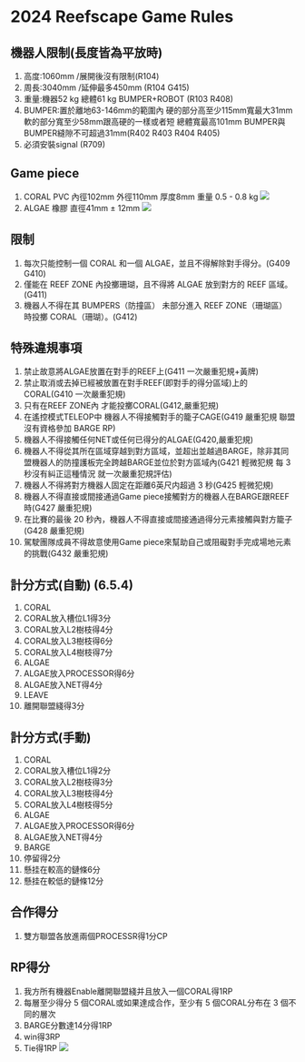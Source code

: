 <!-- title: FRC8725 2025規則整理 -->
<!-- description: 2025賽季規則整理 -->
<!-- category: Rules-->
<!-- tags: Reefscape -->
<!-- published time: 2025/01/06 -->

# 2024 Reefscape Game Rules
## 機器人限制(長度皆為平放時)
1. 高度:1060mm /展開後沒有限制(R104)
2. 周長:3040mm /延伸最多450mm (R104 G415)
3. 重量:機器52 kg 總體61 kg BUMPER+ROBOT (R103 R408)
4. BUMPER:置於離地63-146mm的範圍內 硬的部分高至少115mm寬最大31mm 軟的部分寬至少58mm跟高硬的一樣或者短 總體寬最高101mm BUMPER與BUMPER縫隙不可超過31mm(R402 R403 R404 R405)
5. 必須安裝signal (R709)

## Game piece
1. CORAL PVC 內徑102mm 外徑110mm 厚度8mm 重量 0.5 - 0.8 kg
![](image/articleImage/2025_gm/CORAL.png)
2. ALGAE 橡膠 直徑41mm ± 12mm
![](image/articleImage/2025_gm/ALGAE.png)

## 限制
1. 每次只能控制一個 CORAL 和一個 ALGAE，並且不得解除對手得分。(G409 G410)
2. 僅能在 REEF ZONE 內投擲珊瑚，且不得將 ALGAE 放到對方的 REEF 區域。(G411)
3. 機器人不得在其 BUMPERS（防撞區） 未部分進入 REEF ZONE（珊瑚區） 時投擲 CORAL（珊瑚）。(G412)

## 特殊違規事項
1. 禁止故意將ALGAE放置在對手的REEF上(G411 一次嚴重犯規+黃牌) 
2. 禁止取消或去掉已經被放置在對手REEF(即對手的得分區域)上的 CORAL(G410 一次嚴重犯規) 
3. 只有在REEF ZONE內 才能投擲CORAL(G412,嚴重犯規) 
4. 在遙控模式TELEOP中 機器人不得接觸對手的籠子CAGE(G419 嚴重犯規 聯盟沒有資格參加 BARGE RP)
5. 機器人不得接觸任何NET或任何已得分的ALGAE(G420,嚴重犯規) 
6. 機器人不得從其所在區域穿越到對方區域，並超出並越過BARGE，除非其同盟機器人的防撞護板完全跨越BARGE並位於對方區域內(G421 輕微犯規 每 3 秒沒有糾正這種情況 就一次嚴重犯規評估)
7. 機器人不得將對方機器人固定在距離6英尺内超過 3 秒(G425 輕微犯規)
8. 機器人不得直接或間接通過Game piece接觸對方的機器人在BARGE跟REEF時(G427 嚴重犯規)
9. 在比賽的最後 20 秒內，機器人不得直接或間接通過得分元素接觸與對方籠子(G428 嚴重犯規)
10. 駕駛團隊成員不得故意使用Game piece來幫助自己或阻礙對手完成場地元素的挑戰(G432 嚴重犯規)



## 計分方式(自動) (6.5.4)
1. CORAL
 1. CORAL放入槽位L1得3分
 2. CORAL放入L2樹枝得4分
 3. CORAL放入L3樹枝得6分
 4. CORAL放入L4樹枝得7分
2. ALGAE
 1. ALGAE放入PROCESSOR得6分
 2. ALGAE放入NET得4分
3. LEAVE
 1. 離開聯盟綫得3分
## 計分方式(手動)
1. CORAL
 1. CORAL放入槽位L1得2分
 2. CORAL放入L2樹枝得3分
 3. CORAL放入L3樹枝得4分
 4. CORAL放入L4樹枝得5分
2. ALGAE
 1. ALGAE放入PROCESSOR得6分
 2. ALGAE放入NET得4分
3. BARGE
 1. 停留得2分
 2. 懸挂在較高的鏈條6分
 3. 懸挂在較低的鏈條12分
## 合作得分
1. 雙方聯盟各放進兩個PROCESSR得1分CP
## RP得分
1. 我方所有機器Enable離開聯盟綫并且放入一個CORAL得1RP
2. 每層至少得分 5 個CORAL或如果達成合作，至少有 5 個CORAL分布在 3 個不同的層次
3. BARGE分數達14分得1RP
4. win得3RP
5. Tie得1RP
![](image/articleImage/2025_gm/points.png)